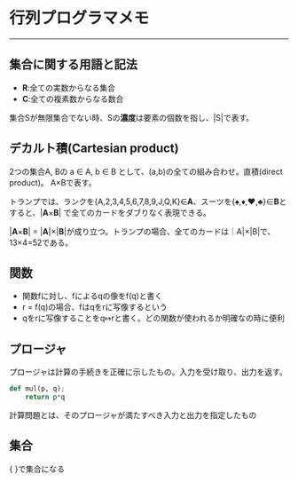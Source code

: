 # 行列プログラマメモ

---

## 集合に関する用語と記法

- **R**:全ての実数からなる集合
- **C**:全ての複素数からなる数合

集合Sが無限集合でない時、Sの**濃度**は要素の個数を指し、|S|で表す。

## デカルト積(Cartesian product)

2つの集合A, Bの a ∈ A, b ∈ B として、(a,b)の全ての組み合わせ。直積(direct product)。
A×Bで表す。

トランプでは、ランクを{A,2,3,4,5,6,7,8,9,J,Q,K}∈**A**、スーツを{♠,♦,♥,♣}∈**B**とすると、|**A**×**B**| で全てのカードをダブりなく表現できる。


|**A**×**B**| = |**A**|×|**B**|が成り立つ。トランプの場合、全てのカードは｜A|×|B|で、13×4=52である。

## 関数

- 関数fに対し、fによるqの像をf(q)と書く
- r = f(q)の場合、fはqをrに写像するという
- qをrに写像することをq⤇rと書く。どの関数が使われるか明確なの時に便利


## プロージャ
プロージャは計算の手続きを正確に示したもの。入力を受け取り、出力を返す。

```python
def mul(p, q);
	return p*q
```

計算問題とは、そのプロージャが満たすべき入力と出力を指定したもの


## 集合
{ }で集合になる

